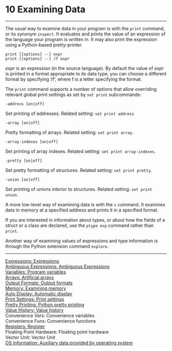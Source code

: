 # 10 Examining Data

----

The usual way to examine data in your program is with the ``print`` command, or its synonym ``inspect``. It evaluates and prints the value of an expression of the language your program is written in. It may also print the expression using a Python-based pretty-printer.

```
print [[options] --] expr
print [[options] --] /f expr
```
_expr_ is an expression (in the source language). By default the value of _expr_ is printed in a format appropriate to its data type; you can choose a different format by specifying ‘/f’, where f is a letter specifying the format.

The ``print`` command supports a number of options that allow overriding relevant global print settings as set by ``set print`` subcommands:

```
-address [on|off]
```
Set printing of addresses. Related setting: ``set print address``

```
-array [on|off]
```
Pretty formatting of arrays. Related setting: ``set print array``.

```
-array-indexes [on|off]
```
Set printing of array indexes. Related setting: ``set print array-indexes``.

```
-pretty [on|off]
```
Set pretty formatting of structures. Related setting: ``set print pretty``.

```
-union [on|off]
```
Set printing of unions interior to structures. Related setting: ``set print union``.


A more low-level way of examining data is with the ``x`` command. It examines data in memory at a specified address and prints it in a specified format.

If you are interested in information about types, or about how the fields of a struct or a class are declared, use the ``ptype exp`` command rather than ``print``.

Another way of examining values of expressions and type information is through the Python extension command ``explore``.

----

[Expressions: Expressions](./10_1_Expressions.md)<br />
[Ambiguous Expressions: Ambiguous Expressions](./10_2_Ambiguous_Expressions.md)<br />
[Variables: Program variables](./10_3_Program_Variables.md)<br />
[Arrays: Artificial arrays](./10_4_Artificial_Arrays.md)<br />
[Output Formats: Output formats](./10_5_Output_Formats.md)<br />
[Memory: Examining memory](./10_6_Examining_Memory.md)<br />
[Auto Display: Automatic display](./10_7_Automatic_Display.md)<br />
[Print Settings: Print settings](./10_8_Print_Settings.md)<br />
[Pretty Printing: Python pretty printing](./10_9_Pretty_Printing.md)<br />
[Value History: Value history](./10_10_Value_History.md)<br />
Convenience Vars: Convenience variables<br />
Convenience Funs: Convenience functions<br />
[Registers: Register](./10_13_Registers.md)<br />
Floating Point Hardware: Floating point hardware<br />
Vector Unit: Vector Unit<br />
[OS Information: Auxiliary data provided by operating system](./10_16_OS_Aux_Info.md)<br />
